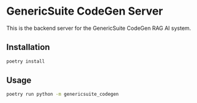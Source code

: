 # GenericSuite CodeGen Server

This is the backend server for the GenericSuite CodeGen RAG AI system.

## Installation

```bash
poetry install
```

## Usage

```bash
poetry run python -m genericsuite_codegen
```
